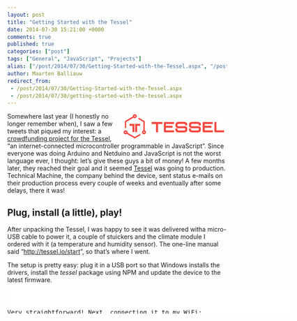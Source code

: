 ```yaml
---
layout: post
title: "Getting Started with the Tessel"
date: 2014-07-30 15:21:00 +0000
comments: true
published: true
categories: ["post"]
tags: ["General", "JavaScript", "Projects"]
alias: ["/post/2014/07/30/Getting-Started-with-the-Tessel.aspx", "/post/2014/07/30/getting-started-with-the-tessel.aspx"]
author: Maarten Balliauw
redirect_from:
 - /post/2014/07/30/Getting-Started-with-the-Tessel.aspx
 - /post/2014/07/30/getting-started-with-the-tessel.aspx
---
```

<p><a href="/images/image_330.png"><img width="240" height="64" title="Tessel Logo" align="right" style="margin: 0px 0px 0px 5px; border: 0px currentColor; border-image: none; padding-top: 0px; padding-right: 0px; padding-left: 0px; float: right; display: inline; background-image: none;" alt="Tessel Logo" src="/images/image_thumb_290.png" border="0"></a>Somewhere last year (I honestly no longer remember when), I saw a few tweets that piqued my interest: a <a href="http://www.dragoninnovation.com/projects/22-tessel">crowdfunding project for the Tessel</a>, “an internet-connected microcontroller programmable in JavaScript”. Since everyone was doing Arduino and Netduino and JavaScript is not the worst language ever, I thought: let’s give these guys a bit of money! A few months later, they reached their goal and it seemed <a href="http://tessel.io">Tessel</a> was going to production. Technical Machine, the company behind the device, sent status e-mails on their production process every couple of weeks and eventually after some delays, there it was!</p> <h2>Plug, install (a little), play!</h2> <p>After unpacking the Tessel, I was happy to see it was delivered witha micro-USB cable to power it, a couple of stuickers and the climate module I ordered with it (a temperature and humidity sensor). The one-line manual said “<a href="http://tessel.io/start">http://tessel.io/start</a>”, so that’s where I went.</p> <p>The setup is pretty easy: plug it in a USB port so that Windows installs the drivers, install the <em>tessel</em> package using NPM and update the device to the latest firmware.</p> <div class="wlWriterEditableSmartContent" id="scid:9D7513F9-C04C-4721-824A-2B34F0212519:d58b514a-652b-49e8-b8df-1d0ba348712a" style="margin: 0px; padding: 0px; float: none; display: inline;"><pre style="width: 652px; height: 55px; overflow: auto; background-color: white;"><div><!--

Code highlighting produced by Actipro CodeHighlighter (freeware)
http://www.CodeHighlighter.com/

--><span style="color: rgb(0, 0, 0);">npm install -g tessel
tessel update</span></div></pre><!-- Code inserted with Steve Dunn's Windows Live Writer Code Formatter Plugin.  http://dunnhq.com --></div>
<p>Very straightforward! Next, connecting it to my WiFi:</p>
<div class="wlWriterEditableSmartContent" id="scid:9D7513F9-C04C-4721-824A-2B34F0212519:534d8b95-514a-488c-afd3-b1ba0117a9f6" style="margin: 0px; padding: 0px; float: none; display: inline;"><pre style="width: 652px; height: 27px; overflow: auto; background-color: white;"><div><!--

Code highlighting produced by Actipro CodeHighlighter (freeware)
http://www.CodeHighlighter.com/

--><span style="color: rgb(0, 0, 0);">tessel wifi -n </span><span style="color: rgb(0, 0, 0);">&lt;</span><span style="color: rgb(0, 0, 0);">ssid</span><span style="color: rgb(0, 0, 0);">&gt;</span><span style="color: rgb(0, 0, 0);"> -p </span><span style="color: rgb(0, 0, 0);">&lt;</span><span style="color: rgb(0, 0, 0);">password</span><span style="color: rgb(0, 0, 0);">&gt;</span><span style="color: rgb(0, 0, 0);"> -s wpa2 -t </span><span style="color: rgb(0, 0, 0);">120</span></div></pre><!-- Code inserted with Steve Dunn's Windows Live Writer Code Formatter Plugin.  http://dunnhq.com --></div>
<p>And as a test, I managed to deploy “blinky”, a simple script that blinks the leds on the Tessel.</p>
<div class="wlWriterEditableSmartContent" id="scid:9D7513F9-C04C-4721-824A-2B34F0212519:3a2be885-4fc2-4858-9f8e-3d7770addd03" style="margin: 0px; padding: 0px; float: none; display: inline;"><pre style="width: 652px; height: 27px; overflow: auto; background-color: white;"><div><!--

Code highlighting produced by Actipro CodeHighlighter (freeware)
http://www.CodeHighlighter.com/

--><span style="color: rgb(0, 0, 0);">tessel blinky</span></div></pre><!-- Code inserted with Steve Dunn's Windows Live Writer Code Formatter Plugin.  http://dunnhq.com --></div>


<p>Now how do I develop for this thing…</p>
<h2>My first script (with the climate module)</h2>
<p>One of the very cool things about Tessel is that all additional modules have something printed on them… The climate module, for example, has the text “climate-si7005” printed on it. </p>
<p><a href="/images/image_331.png"><img width="240" height="60" title="climate-si7005" style="border: 0px currentColor; border-image: none; padding-top: 0px; padding-right: 0px; padding-left: 0px; display: inline; background-image: none;" alt="climate-si7005" src="/images/image_thumb_291.png" border="0"></a></p>
<p>Now what does that mean? Well, it’s also the name of the npm package to install to work with it! In a new directory, I can now simply initialzie my project and install theclimate module dependency.</p>
<div class="wlWriterEditableSmartContent" id="scid:9D7513F9-C04C-4721-824A-2B34F0212519:565eb721-3d7f-4e8b-b3df-14c2adf19c16" style="margin: 0px; padding: 0px; float: none; display: inline;"><pre style="width: 652px; height: 52px; overflow: auto; background-color: white;"><div><!--

Code highlighting produced by Actipro CodeHighlighter (freeware)
http://www.CodeHighlighter.com/

--><span style="color: rgb(0, 0, 0);">npm init
npm install climate-si7005</span></div></pre><!-- Code inserted with Steve Dunn's Windows Live Writer Code Formatter Plugin.  http://dunnhq.com --></div>
<p>All modules have their npm package name printed on them so finding the correct package to work with the Tessel module is quite easy. All it takes is the ability to read. The next thing to do is write some code that can be deployed to the Tessel. Here goes:</p>
<p>The above code uses the climate module and prints the current temperature (in Celsius, metric system for the win!) on the console every second. Here’s a sample, <em>climate.js</em>.</p>
<div class="wlWriterEditableSmartContent" id="scid:9D7513F9-C04C-4721-824A-2B34F0212519:62575bd1-8da8-4dfc-a883-eb61c2e0563c" style="margin: 0px; padding: 0px; float: none; display: inline;"><pre style="width: 652px; height: 226px; overflow: auto; background-color: white;"><div><!--

Code highlighting produced by Actipro CodeHighlighter (freeware)
http://www.CodeHighlighter.com/

--><span style="color: rgb(0, 0, 255);">var</span><span style="color: rgb(0, 0, 0);"> tessel </span><span style="color: rgb(0, 0, 0);">=</span><span style="color: rgb(0, 0, 0);"> require(</span><span style="color: rgb(0, 0, 0);">'</span><span style="color: rgb(0, 0, 0);">tessel</span><span style="color: rgb(0, 0, 0);">'</span><span style="color: rgb(0, 0, 0);">);
</span><span style="color: rgb(0, 0, 255);">var</span><span style="color: rgb(0, 0, 0);"> climatelib </span><span style="color: rgb(0, 0, 0);">=</span><span style="color: rgb(0, 0, 0);"> require(</span><span style="color: rgb(0, 0, 0);">'</span><span style="color: rgb(0, 0, 0);">climate-si7005</span><span style="color: rgb(0, 0, 0);">'</span><span style="color: rgb(0, 0, 0);">);
</span><span style="color: rgb(0, 0, 255);">var</span><span style="color: rgb(0, 0, 0);"> climate </span><span style="color: rgb(0, 0, 0);">=</span><span style="color: rgb(0, 0, 0);"> climatelib.use(tessel.port[</span><span style="color: rgb(0, 0, 0);">'</span><span style="color: rgb(0, 0, 0);">A</span><span style="color: rgb(0, 0, 0);">'</span><span style="color: rgb(0, 0, 0);">]);

climate.on(</span><span style="color: rgb(0, 0, 0);">'</span><span style="color: rgb(0, 0, 0);">ready</span><span style="color: rgb(0, 0, 0);">'</span><span style="color: rgb(0, 0, 0);">, </span><span style="color: rgb(0, 0, 255);">function</span><span style="color: rgb(0, 0, 0);"> () {
  setImmediate(</span><span style="color: rgb(0, 0, 255);">function</span><span style="color: rgb(0, 0, 0);"> loop () {
    climate.readTemperature(</span><span style="color: rgb(0, 0, 0);">'</span><span style="color: rgb(0, 0, 0);">c</span><span style="color: rgb(0, 0, 0);">'</span><span style="color: rgb(0, 0, 0);">, </span><span style="color: rgb(0, 0, 255);">function</span><span style="color: rgb(0, 0, 0);"> (err, temp) {
      console.log(</span><span style="color: rgb(0, 0, 0);">'</span><span style="color: rgb(0, 0, 0);">Degrees:</span><span style="color: rgb(0, 0, 0);">'</span><span style="color: rgb(0, 0, 0);">, temp.toFixed(</span><span style="color: rgb(0, 0, 0);">4</span><span style="color: rgb(0, 0, 0);">) </span><span style="color: rgb(0, 0, 0);">+</span><span style="color: rgb(0, 0, 0);"> </span><span style="color: rgb(0, 0, 0);">'</span><span style="color: rgb(0, 0, 0);">C</span><span style="color: rgb(0, 0, 0);">'</span><span style="color: rgb(0, 0, 0);">);
      setTimeout(loop, </span><span style="color: rgb(0, 0, 0);">1000</span><span style="color: rgb(0, 0, 0);">);
    });
  });
});</span></div></pre><!-- Code inserted with Steve Dunn's Windows Live Writer Code Formatter Plugin.  http://dunnhq.com --></div>
<p>The Tessel takes two commands that run a script: <em>tessel run climate.js</em>, which will copy the script and node modules onto the Tessel and runs it, and <em>tessel push climate.js </em>which does the same but deploys the script as the startup script so that whenever the Tessel is powered, this script will run.</p>
<p>Here’s what happens when <em>climate.js</em> is run:</p>
<p><a href="/images/image_332.png"><img width="677" height="343" title="tessel run climate.js" style="border: 0px currentColor; border-image: none; padding-top: 0px; padding-right: 0px; padding-left: 0px; display: inline; background-image: none;" alt="tessel run climate.js" src="/images/image_thumb_292.png" border="0"></a></p>
<p>The output of the <em>console.log()</em> statement is there. And yes, it’s summer in Belgium!</p>
<h2></h2>
<h2>What’s next?</h2>
<p>When I purchased the Tessel, I had the idea of building a thermometer that I can read from my smartphone, complete with history, min/max temperatures and all that. I’ve been coding on it on and off in the past weeks (not there yet). Since I’m a heavy user of <a href="http://www.jetbrains.com/phpstorm">PhpStorm</a> and <a href="http://www.jetbrains.com/webstorm">WebStorm</a> for doing non-.NET development, I thought: why not also see what those IDE’s can do for me in terms of developing for the Tessel… I’ll tell you in a <a href="/post/2014/07/31/Developing-for-the-Tessel-with-WebStorm.aspx">next blog post!</a></p>

{% include imported_disclaimer.html %}

